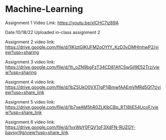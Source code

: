 # Machine-Learning


Assignment 1 Video Link:
https://youtu.be/xlCHC7iz89A

Date:10/18/22
Uploaded in-class assignment 2

Assignment 2 video link:
https://drive.google.com/file/d/1lKIztGlKUFM2oOYfY_KzD3vDMHInhwP2/view?usp=sharing


Assignment 3 video link:
https://drive.google.com/file/d/1h_oZN9bgFzT34CD81AfCSwGjl9E52Trz/view?usp=sharing

Assignment 4 video link:
https://drive.google.com/file/d/1bZSUkO0VXTIgP1jBmwfAAEmVMRd5Gf7t/view?usp=share_link

Assignment 5 video link:
https://drive.google.com/file/d/1b7xeAM5hR0ZLKlbCBp_RTl8liE54UcoF/view?usp=share_link

Assignment 6 video link:
https://drive.google.com/file/d/1vxWpY0FQV1oF3XdFN-RUZGY-bavsyr9g/view?usp=share_link
